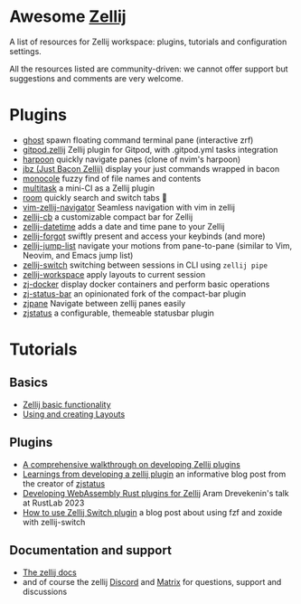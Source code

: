 
# Awesome [Zellij](https://github.com/zellij-org/zellij)

A list of resources for Zellij workspace: plugins, tutorials and configuration settings.

All the resources listed are community-driven: we cannot offer support but suggestions and comments are very welcome.

# Plugins

* [ghost](https://github.com/vdbulcke/ghost) spawn floating command terminal pane (interactive zrf)
* [gitpod.zellij](https://github.com/gitpod-samples/gitpod.zellij) Zellij plugin for Gitpod, with .gitpod.yml tasks integration
* [harpoon](https://github.com/Nacho114/harpoon) quickly navigate panes (clone of nvim's harpoon) 
* [jbz (Just Bacon Zellij)](https://github.com/nim65s/jbz) display your just commands wrapped in bacon
* [monocole](https://github.com/imsnif/monocle) fuzzy find of file names and contents
* [multitask](https://github.com/imsnif/multitask) a mini-CI as a Zellij plugin
* [room](https://github.com/rvcas/room) quickly search and switch tabs 🖤
* [vim-zellij-navigator](https://github.com/hiasr/vim-zellij-navigator) Seamless navigation with vim in zellij
* [zellij-cb](https://github.com/ndavd/zellij-cb) a customizable compact bar for Zellij 
* [zellij-datetime](https://github.com/h1romas4/zellij-datetime) adds a date and time pane to your Zellij
* [zellij-forgot](https://github.com/karimould/zellij-forgot) swiftly present and access your keybinds (and more)
* [zellij-jump-list](https://github.com/blank2121/zellij-jump-list) navigate your motions from pane-to-pane (similar to Vim, Neovim, and Emacs jump list)
* [zellij-switch](https://github.com/mostafaqanbaryan/zellij-switch) switching between sessions in CLI using `zellij pipe`
* [zellij-workspace](https://github.com/vdbulcke/zellij-workspace) apply layouts to current session
* [zj-docker](https://github.com/dj95/zj-docker) display docker containers and perform basic operations
* [zj-status-bar](https://github.com/cristiand391/zj-status-bar) an opinionated fork of the compact-bar plugin
* [zjpane](https://github.com/FuriouZz/zjpane) Navigate between zellij panes easily
* [zjstatus](https://github.com/dj95/zjstatus) a configurable, themeable statusbar plugin


# Tutorials
## Basics
* [Zellij basic functionality](https://zellij.dev/tutorials/basic-functionality/)
* [Using and creating Layouts](https://zellij.dev/tutorials/layouts/)
## Plugins
* [A comprehensive walkthrough on developing Zellij plugins](https://github.com/Kangaxx-0/first-zellij-plugin)
* [Learnings from developing a zellij plugin](https://blog.nerd.rocks/posts/profiling-zellij-plugins/) an informative blog post from the creator of [zjstatus](https://github.com/dj95/zjstatus)
* [Developing WebAssembly Rust plugins for Zellij](https://www.youtube.com/watch?v=pgNIcQ8rTXk) Aram Drevekenin's talk at RustLab 2023
* [How to use Zellij Switch plugin](https://mostafaqanbaryan.com/zellij-attach-plugin/) a blog post about using fzf and zoxide with zellij-switch

## Documentation and support
* [The zellij docs](https://zellij.dev/documentation/introduction)
* and of course the zellij [Discord](https://discord.com/invite/CrUAFH3) and [Matrix](https://matrix.to/#/#zellij_general:matrix.org) for questions, support and discussions

